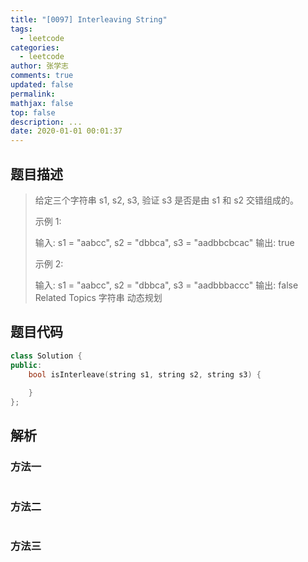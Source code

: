 ```yaml
---
title: "[0097] Interleaving String"
tags:
  - leetcode
categories:
  - leetcode
author: 张学志
comments: true
updated: false
permalink:
mathjax: false
top: false
description: ...
date: 2020-01-01 00:01:37
---
```


## 题目描述

> 给定三个字符串 s1, s2, s3, 验证 s3 是否是由 s1 和 s2 交错组成的。 
> 
> 示例 1: 
> 
> 输入: s1 = "aabcc", s2 = "dbbca", s3 = "aadbbcbcac"
> 输出: true
> 
> 
> 示例 2: 
> 
> 输入: s1 = "aabcc", s2 = "dbbca", s3 = "aadbbbaccc"
> 输出: false 
> Related Topics 字符串 动态规划

## 题目代码

```cpp
class Solution {
public:
    bool isInterleave(string s1, string s2, string s3) {
        
    }
};
```

## 解析

### 方法一

```cpp

```

### 方法二

```cpp

```

### 方法三

```cpp

```

